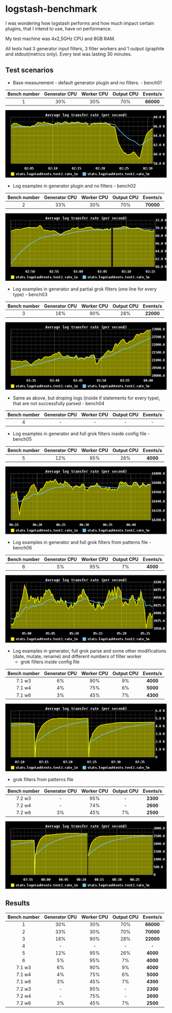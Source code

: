 logstash-benchmark
==================

I was wondering how logstash performs and how much impact certain plugins, that I intend to use, have on performance.

My test machine was 4x2,5GHz CPU and 8GB RAM.

All tests had 3 generator input filters, 3 filter workers and 1 output (graphite and stdout(metrics only).
Every test was lasting 30 minutes.


Test scenarios
-----------

* Base measurement - default generator plugin and no filters. - bench01

| Bench number 	  | Generator CPU   | Worker CPU | Output CPU | Events/s  |
| :--------------:|:-------------:  | :-----:	 | :-----:	  | :-----:   |
| 1  	 		  | 30% 			| 		 30% | 		  70% | **66000** |

![Bench01](https://github.com/matejzero/logstash-benchmark/blob/master/graphite-graphs/bench-1-average-log.png "Benchmark 01")




* Log examples in generator plugin and no filters  - bench02

| Bench number    | Generator CPU  | Worker CPU | Output CPU | Events/s  |
| :--------------:|:-------------: | :-----:    | :-----:    | :-----:   |
| 2  	 | 33% | 30% | 70% | **70000** |

![Bench02](https://github.com/matejzero/logstash-benchmark/blob/master/graphite-graphs/bench-2-average-log.png "Benchmark 02")


* Log examples in generator and partial grok filters (one line for every type)  - bench03

| Bench number    | Generator CPU  | Worker CPU | Output CPU | Events/s  |
| :--------------:|:-------------: | :-----:    | :-----:    | :-----:   |
| 3 	 | 16% | 90% | 28% | **22000** |

![Bench03](https://github.com/matejzero/logstash-benchmark/blob/master/graphite-graphs/bench-3-average-log.png "Benchmark 03")


* Same as above, but droping logs (inside if statements for every type), that are not successfully parsed - bench04

| Bench number    | Generator CPU  | Worker CPU | Output CPU | Events/s  |
| :--------------:|:-------------: | :-----:    | :-----:    | :-----:   |
| 4 	 | - | - | - | - |


* Log examples in generator and full grok filters inside config file - bench05

| Bench number    | Generator CPU  | Worker CPU | Output CPU | Events/s  |
| :--------------:|:-------------: | :-----:    | :-----:    | :-----:   |
| 5 	 | 12% | 95% |  26% |  **4000** |

![Bench05](https://github.com/matejzero/logstash-benchmark/blob/master/graphite-graphs/bench-5-average-log.png "Benchmark 05")


* Log examples in generator and full grok filters from patterns file - bench06

| Bench number    | Generator CPU  | Worker CPU | Output CPU | Events/s  |
| :--------------:|:-------------: | :-----:    | :-----:    | :-----:   |
| 6  	 |  5% | 95% |  7% |  **4000** |

![Bench06](https://github.com/matejzero/logstash-benchmark/blob/master/graphite-graphs/bench-6-average-log.png "Benchmark 06")


* Log examples in generator, full grok parse and some other modifications (date, mutate, rename) and different numbers of filter worker
  * grok filters inside config file

| Bench number    | Generator CPU  | Worker CPU | Output CPU | Events/s  |
| :--------------:|:-------------: | :-----:    | :-----:    | :-----:   |
| 7.1 w3 | 6% | 90% | 9% | **4000** |
| 7.1 w4 | 4% | 75% | 6% | **5000** |
| 7.1 w6 | 3% | 45% | 7% | **4300** |


![Bench071](https://github.com/matejzero/logstash-benchmark/blob/master/graphite-graphs/bench-71-average-log.png "Benchmark 071")

  * grok filters from patterns file


| Bench number    | Generator CPU  | Worker CPU | Output CPU | Events/s  |
| :--------------:|:-------------: | :-----:    | :-----:    | :-----:   |
| 7.2 w3 | - | 95% | - | **2300** |
| 7.2 w4 | - | 74% | - | **2600** |
| 7.2 w6 | 3% | 45% | 7% | **2500** |


![Bench072](https://github.com/matejzero/logstash-benchmark/blob/master/graphite-graphs/bench-72-average-log.png "Benchmark 072")


Results
-----------

| Bench number  | Generator CPU  | Worker CPU | Output CPU | Events/s  |
| :--------------:|:-------------:| :-----:| :-----:| :-----:|
| 1  	 | 30% | 30% | 70% | **66000** |
| 2  	 | 33% | 30% | 70% | **70000** |
| 3 	 | 16% | 90% | 28% | **22000** |
| 4 	 | - | - | - | - |
| 5 	 | 12% | 95% |  26% |  **4000** |
| 6  	 |  5% | 95% |  7% |  **4000** |
| 7.1 w3 | 6% | 90% | 9% | **4000** |
| 7.1 w4 | 4% | 75% | 6% | **5000** |
| 7.1 w6 | 3% | 45% | 7% | **4300** |
| 7.2 w3 | - | 95% | - | **2300** |
| 7.2 w4 | - | 75% | - | **2600** |
| 7.2 w6 | 3% | 45% | 7% | **2500** |


 
